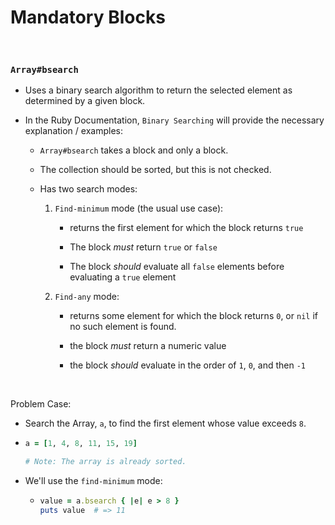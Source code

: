# Mandatory Blocks

<br>

### `Array#bsearch`

- Uses a binary search algorithm to return the selected element as determined by a given block.

- In the Ruby Documentation,  `Binary Searching`  will provide the necessary explanation / examples:
  
  - `Array#bsearch`  takes a block and only a block.
  
  - The collection should be sorted, but this is not checked.
  
  - Has two search modes:
    
    1. `Find-minimum`  mode (the usual use case):
       
       - returns the first element for which the block returns  `true`
       
       - The block  _must_  return  `true`  or  `false`
       
       - The block  _should_  evaluate all  `false`  elements before evaluating a  `true`  element
    
    2. `Find-any`  mode:
       
       - returns some element for which the block returns  `0`, or  `nil`  if no such element is found.
       
       - the block  _must_  return a numeric value
       
       - the block  _should_  evaluate in the order of  `1`,  `0`, and then  `-1`

<br>

Problem Case:

- Search the Array,  `a`, to find the first element whose value exceeds  `8`.

- ```ruby
  a = [1, 4, 8, 11, 15, 19]
  
  # Note: The array is already sorted.
  ```

- We'll use the  `find-minimum`  mode:
  
  - ```ruby
    value = a.bsearch { |e| e > 8 }
    puts value  # => 11
    ```
